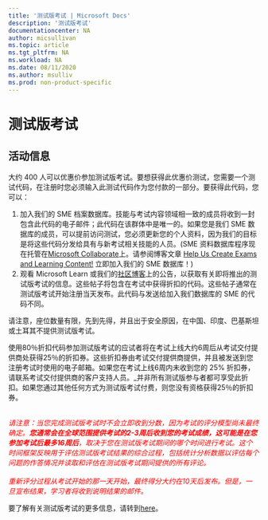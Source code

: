 ```yaml
---
title: '测试版考试 | Microsoft Docs'
description: '测试版考试' 
documentationcenter: NA 
author: micsullivan
ms.topic: article
ms.tgt_pltfrm: NA
ms.workload: NA
ms.date: 08/11/2020
ms.author: msulliv
ms.prod: non-product-specific
---
```

# 测试版考试


## 活动信息

大约 400 人可以优惠价参加测试版考试。要想获得此优惠价测试，您需要一个测试代码，在注册时您必须输入此测试代码作为您付款的一部分。要获得此代码，您可以：

1. 加入我们的 SME 档案数据库。技能与考试内容领域相一致的成员将收到一封包含此代码的电子邮件；此代码在该群体中是唯一的。如果您是我们 SME 数据库的成员，可以提前访问测试，您必须更新您的个人资料，因为我们的目标是将这些代码分发给具有与新考试相关技能的人员。(SME 资料数据库程序现在托管在[Microsoft Collaborate](https://aka.ms/collaborate)上。请参阅博客文章 [Help Us Create Exams and Learning Content!](/learn/certifications/posts/help-us-create-exams-and-learning-content) 立即加入我们的 SME 数据库！)
2. 观看 Microsoft Learn 或我们的[社区博客](https://www.microsoft.com/en-us/learning/community-blog.aspx)上的公告，以获取有关即将推出的测试版考试的信息。这些帖子将包含在考试中获得折扣的代码。这些帖子通常在测试版考试开始注册当天发布。此代码与发送给加入我们数据库的 SME 的代码不同。

请注意，座位数量有限，先到先得，并且出于安全原因，在中国、印度、巴基斯坦或土耳其不提供测试版考试。

使用80％折扣代码参加测试版考试的应试者将在考试上线大约6周后从考试交付提供商处获得25％的折扣券。这些折扣券由考试交付提供商提供，并且被发送到您注册考试时使用的电子邮箱。如果您在考试上线6周内未收到您的 25% 折扣券，请联系考试交付提供商的客户支持人员。_并非所有测试版参与者都可享受此折扣。如果您通过其他任何方式为测试版考试付费，则您没有资格获得25％的折扣券。
<br/><br/>
<div><font color='red'><em>
请注意：当您完成测试版考试时不会立即收到分数，因为考试的评分模型尚未最终确定。<strong>您通常会在全球范围提供考试的2-3周后收到您的考试成绩，这可能是在您参加考试后最多16周后</strong>，取决于您在测试版考试期间的哪个时间进行考试。这个时间框架反映用于评估测试版考试结果的综合过程，包括统计分析数据以评估每个问题的作答情况并读取和评估在测试版考试期间提供的所有评论。</em></font></div>
<br/>
<div><font color='red'><em>重新评分过程从考试开始的那一天开始，最终得分大约在10天后发布。但是，一旦宣布结果，学习者将收到说明结果的邮件。</em></font></div>

要了解有关测试版考试的更多信息，请转到[here](/learn/certifications/certification-exams#participating-in-beta-exams)。